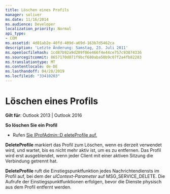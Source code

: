 ```yaml
---
title: Löschen eines Profils
manager: soliver
ms.date: 11/16/2014
ms.audience: Developer
localization_priority: Normal
api_type:
- COM
ms.assetid: 4d01ab2e-40fd-409d-a69d-163b7d5462ca
description: 'Letzte Änderung: Samstag, 23. Juli 2011'
ms.openlocfilehash: 1cd87b92a9d289f06e466f4e44ce757c93074336
ms.sourcegitcommit: 8657170d071f9bcf680aba50b9c07f2a4fb82283
ms.translationtype: MT
ms.contentlocale: de-DE
ms.lasthandoff: 04/28/2019
ms.locfileid: "33410203"
---
```

# <a name="deleting-a-profile"></a>Löschen eines Profils

  
  
**Gilt für**: Outlook 2013 | Outlook 2016 
  
 **So löschen Sie ein Profil**
  
- Rufen [Sie IProfAdmin::D eleteProfile auf.](iprofadmin-deleteprofile.md)
    
 **DeleteProfile** markiert das Profil zum Löschen, wenn es derzeit verwendet wird, und wartet, bis es nicht mehr aktiv ist, um es zu entfernen. Das Profil wird erst ausgeblendet, wenn jeder Client mit einer aktiven Sitzung die Verbindung getrennt hat. 
  
 **DeleteProfile** ruft die Einstiegspunktfunktion jedes Nachrichtendiensts im Profil auf, bei dem der  _ulContext-Parameter_ auf MSG_SERVICE_DELETE. Die Aufrufe der Einstiegspunktfunktionen erfolgen, bevor die Dienste physisch aus dem Profil entfernt werden. 
  

